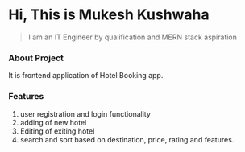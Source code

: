 # Hi, This is Mukesh Kushwaha

> I am an IT Engineer by qualification and MERN stack aspiration

### About Project

It is frontend application of Hotel Booking app.

### Features

1. user registration and login functionality
2. adding of new hotel
3. Editing of exiting hotel
4. search and sort based on destination, price, rating and features.
